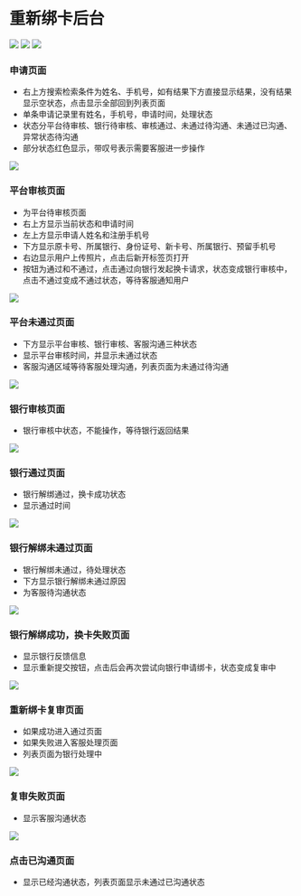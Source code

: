 # 重新绑卡后台
![](更换银行卡列表.png)
![](搜索无结果.png)
![](搜索结果.png)
### 申请页面
- 右上方搜索检索条件为姓名、手机号，如有结果下方直接显示结果，没有结果显示空状态，点击显示全部回到列表页面
- 单条申请记录里有姓名，手机号，申请时间，处理状态
- 状态分平台待审核、银行待审核、审核通过、未通过待沟通、未通过已沟通、异常状态待沟通
- 部分状态红色显示，带叹号表示需要客服进一步操作

![](更换银行卡内页平台审核.png)
### 平台审核页面
- 为平台待审核页面
- 右上方显示当前状态和申请时间
- 左上方显示申请人姓名和注册手机号
- 下方显示原卡号、所属银行、身份证号、新卡号、所属银行、预留手机号
- 右边显示用户上传照片，点击后新开标签页打开
- 按钮为通过和不通过，点击通过向银行发起换卡请求，状态变成银行审核中，点击不通过变成不通过状态，等待客服通知用户

![](平台未通过.png)
### 平台未通过页面
- 下方显示平台审核、银行审核、客服沟通三种状态
- 显示平台审核时间，并显示未通过状态
- 客服沟通区域等待客服处理沟通，列表页面为未通过待沟通

![](银行审核中.png)
### 银行审核页面
- 银行审核中状态，不能操作，等待银行返回结果

![](银行通过.png)
### 银行通过页面
- 银行解绑通过，换卡成功状态
- 显示通过时间

![](银行未通过.png)
### 银行解绑未通过页面
- 银行解绑未通过，待处理状态
- 下方显示银行解绑未通过原因
- 为客服待沟通状态

![](审核绑卡失败.png)
### 银行解绑成功，换卡失败页面
- 显示银行反馈信息
- 显示重新提交按钮，点击后会再次尝试向银行申请绑卡，状态变成复审中

![](绑卡复审中.png)
### 重新绑卡复审页面
- 如果成功进入通过页面
- 如果失败进入客服处理页面
- 列表页面为银行处理中

![](复审失败.png)
### 复审失败页面
- 显示客服沟通状态

![](复审失败已沟通.png)
### 点击已沟通页面
- 显示已经沟通状态，列表页面显示未通过已沟通状态
